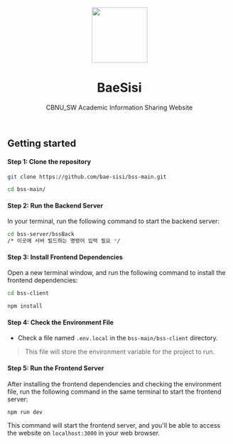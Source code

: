 <div align="center">
  <img src="https://github.com/bae-sisi/bss-main/assets/56868605/dcc55dc4-3265-4b48-b582-ba052aff51e3" width="125px" />

  <h1>BaeSisi</h1>
    <p align="center">
        <p>CBNU_SW Academic Information Sharing Website</p>
    </p>
</div>

<br/>

## Getting started

#### Step 1: Clone the repository

```bash
git clone https://github.com/bae-sisi/bss-main.git
```

```bash
cd bss-main/
```

#### Step 2: Run the Backend Server

In your terminal, run the following command to start the backend server:

```bash
cd bss-server/bssBack
/* 이곳에 서버 빌드하는 명령어 입력 필요 */
```

#### Step 3: Install Frontend Dependencies
Open a new terminal window, and run the following command to install the frontend dependencies:

```bash
cd bss-client
```

```bash
npm install
```

#### Step 4: Check the Environment File

- Check a file named `.env.local` in the `bss-main/bss-client` directory.
> This file will store the environment variable for the project to run.

#### Step 5: Run the Frontend Server

After installing the frontend dependencies and checking the environment file, run the following command in the same terminal to start the frontend server:

```bash
npm run dev
```

This command will start the frontend server, and you'll be able to access the website on `localhost:3000` in your web browser.
